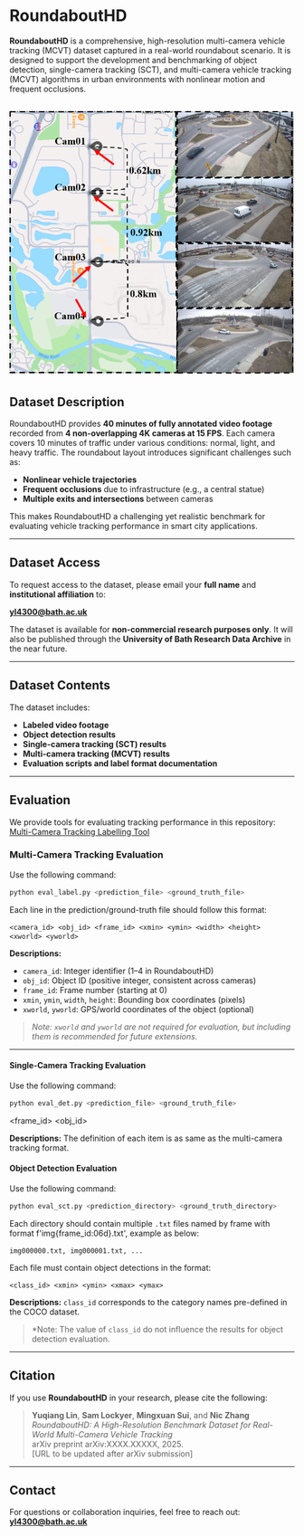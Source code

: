 # RoundaboutHD

**RoundaboutHD** is a comprehensive, high-resolution multi-camera vehicle tracking (MCVT) dataset captured in a real-world roundabout scenario. It is designed to support the development and benchmarking of object detection, single-camera tracking (SCT), and multi-camera vehicle tracking (MCVT) algorithms in urban environments with nonlinear motion and frequent occlusions.

![RoundaboutHD Example](image.png)
---

## Dataset Description

RoundaboutHD provides **40 minutes of fully annotated video footage** recorded from **4 non-overlapping 4K cameras at 15 FPS**. Each camera covers 10 minutes of traffic under various conditions: normal, light, and heavy traffic. The roundabout layout introduces significant challenges such as:

- **Nonlinear vehicle trajectories**
- **Frequent occlusions** due to infrastructure (e.g., a central statue)
- **Multiple exits and intersections** between cameras

This makes RoundaboutHD a challenging yet realistic benchmark for evaluating vehicle tracking performance in smart city applications.

---

## Dataset Access

To request access to the dataset, please email your **full name** and **institutional affiliation** to:

**yl4300@bath.ac.uk**

The dataset is available for **non-commercial research purposes only**. It will also be published through the **University of Bath Research Data Archive** in the near future.

---

## Dataset Contents

The dataset includes:

- **Labeled video footage**
- **Object detection results**
- **Single-camera tracking (SCT) results**
- **Multi-camera tracking (MCVT) results**
- **Evaluation scripts and label format documentation**

---

## Evaluation

We provide tools for evaluating tracking performance in this repository:  
[Multi-Camera Tracking Labelling Tool](https://github.com/siri-rouser/multi_camera_tracking_labelling_tool.git)

### Multi-Camera Tracking Evaluation

Use the following command:

```bash
python eval_label.py <prediction_file> <ground_truth_file>
```

Each line in the prediction/ground-truth file should follow this format:

```
<camera_id> <obj_id> <frame_id> <xmin> <ymin> <width> <height> <xworld> <yworld>
```

**Descriptions:**

- `camera_id`: Integer identifier (1–4 in RoundaboutHD)
- `obj_id`: Object ID (positive integer, consistent across cameras)
- `frame_id`: Frame number (starting at 0)
- `xmin`, `ymin`, `width`, `height`: Bounding box coordinates (pixels)
- `xworld`, `yworld`: GPS/world coordinates of the object (optional)

> *Note: `xworld` and `yworld` are not required for evaluation, but including them is recommended for future extensions.*

---

#### Single-Camera Tracking Evaluation

Use the following command:

```bash
python eval_det.py <prediction_file> <ground_truth_file>
```
<frame_id> <obj_id> <xmin> <ymin> <xmax> <ymax>

**Descriptions:**
The definition of each item is as same as the multi-camera tracking format.

#### Object Detection Evaluation
Use the following command:

```bash
python eval_sct.py <prediction_directory> <ground_truth_directory>
```
Each directory should contain multiple `.txt` files named by frame with format f'img{frame_id:06d}.txt', example as below:

```
img000000.txt, img000001.txt, ...
```

Each file must contain object detections in the format:

```
<class_id> <xmin> <ymin> <xmax> <ymax>
```
**Descriptions:**
`class_id` corresponds to the category names pre-defined in the COCO dataset.
> *Note: The value of `class_id` do not influence the results for object detection evaluation.

---

## Citation

If you use **RoundaboutHD** in your research, please cite the following:

> **Yuqiang Lin**, **Sam Lockyer**, **Mingxuan Sui**, and **Nic Zhang**  
> *RoundaboutHD: A High-Resolution Benchmark Dataset for Real-World Multi-Camera Vehicle Tracking*  
> arXiv preprint arXiv:XXXX.XXXXX, 2025.  
> [URL to be updated after arXiv submission]

---

## Contact

For questions or collaboration inquiries, feel free to reach out:  
**yl4300@bath.ac.uk**

